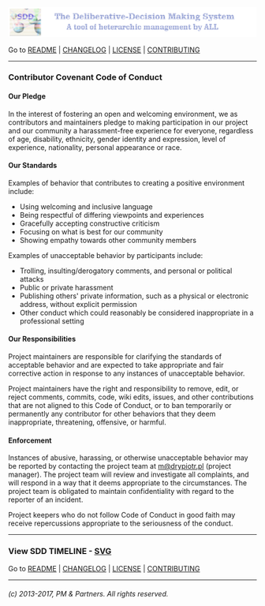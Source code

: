 ![](https://github.com/madrypiotr/SDD/blob/master/client/stylesheets/sdd_baner.jpg) 

Go to [README] | [CHANGELOG] | [LICENSE] | [CONTRIBUTING] 

---

### Contributor Covenant Code of Conduct

#### Our Pledge

In the interest of fostering an open and welcoming environment, we as contributors and maintainers pledge to making participation in our project and our community a harassment-free experience for everyone, regardless of age, disability, ethnicity, gender identity and expression, level of experience, nationality, personal appearance or race.

#### Our Standards

Examples of behavior that contributes to creating a positive environment include:

* Using welcoming and inclusive language
* Being respectful of differing viewpoints and experiences
* Gracefully accepting constructive criticism
*  Focusing on what is best for our community
* Showing empathy towards other community members

Examples of unacceptable behavior by participants include:

* Trolling, insulting/derogatory comments, and personal or political attacks
* Public or private harassment
* Publishing others' private information, such as a physical or electronic address, without explicit permission
* Other conduct which could reasonably be considered inappropriate in a professional setting

#### Our Responsibilities

Project maintainers are responsible for clarifying the standards of acceptable behavior and are expected to take appropriate and fair corrective action in response to any instances of unacceptable behavior.

Project maintainers have the right and responsibility to remove, edit, or reject comments, commits, code, wiki edits, issues, and other contributions that are not aligned to this Code of Conduct, or to ban temporarily or permanently any contributor for other behaviors that they deem inappropriate, threatening, offensive, or harmful.

#### Enforcement

Instances of abusive, harassing, or otherwise unacceptable behavior may be reported by contacting the project team at m@drypiotr.pl (project manager). The project team will review and investigate all complaints, and will respond in a way that it deems appropriate to the circumstances. The project team is obligated to maintain confidentiality with regard to the reporter of an incident.

Project keepers who do not follow Code of Conduct in good faith may receive repercussions appropriate to the seriousness of the conduct.

---

### View SDD TIMELINE - [SVG](https://github.com/madrypiotr/SDD/blob/master/client/stylesheets/SDD_TIMELINE.svg)

Go to [README] | [CHANGELOG] | [LICENSE] | [CONTRIBUTING] 

---
###### (c) 2013-2017, PM & Partners. All rights reserved.

[SDD]: http://sdd.ha.pl
[SDD GitHub issue page]: https://github.com/madrypiotr/SDD/issues
[Download the SDD source code]: https://github.com/madrypiotr/SDD
[Install the METEOR]: https://www.meteor.com/install
[METEOR]: https://github.com/meteor/meteor
[MongoDB]: https://github.com/mongodb
[NodeJS]: https://github.com/nodejs/node/blob/master/LICENSE
[HTML5]: https://www.w3.org/2011/03/html-license-options.html
[jQuery]: https://github.com/jquery/jquery/blob/master/LICENSE.txt
[Bootstrap]: https://github.com/twbs/bootstrap
[README]: https://github.com/madrypiotr/SDD/blob/master/README.md
[LICENSE]: https://github.com/madrypiotr/SDD/blob/master/LICENSE.md
[CHANGELOG]: https://github.com/madrypiotr/SDD/blob/master/CHANGELOG.md
[CONTRIBUTING]: https://github.com/madrypiotr/SDD/blob/master/CONTRIBUTING.md
[How to contribute]: https://github.com/madrypiotr/SDD/blob/master/README.md
[WanWeb]: http://ha.pl/#contact
[OneBI]: http://www.onebi.eu

